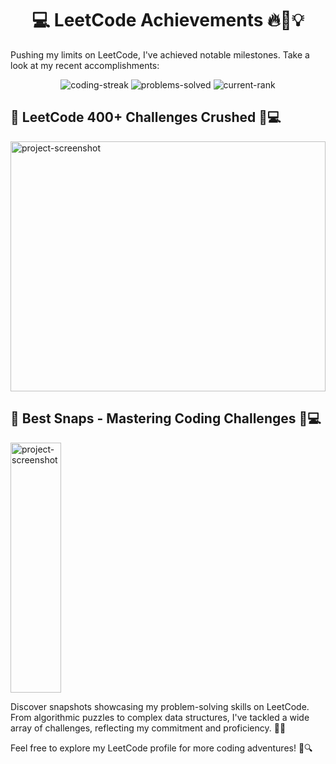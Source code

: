 <h1 align="center">💻 LeetCode Achievements 🔥🌟💡</h1>

<p>Pushing my limits on LeetCode, I've achieved notable milestones. Take a look at my recent accomplishments:</p>

<!-- Replace the placeholders with your actual stats and images -->
<p align="center">
    <img src="https://img.shields.io/badge/Coding_Streak-60_days-brightgreen" alt="coding-streak">
    <img src="https://img.shields.io/badge/Problems_Solved-200+-blue" alt="problems-solved">
    <img src="https://img.shields.io/badge/Current_Rank-Top_3_percent-orange" alt="current-rank">
</p>

<h2>🚀 LeetCode 400+ Challenges Crushed 📸💻</h2>

<img src="https://i.postimg.cc/gjPxfTpV/Screenshot-2024-01-17-225345.png" alt="project-screenshot" width="100%" height="400/">

<h2>🌟 Best Snaps - Mastering Coding Challenges 📸💻</h2>

<!-- You can also add a snapshot or screenshot of your streak for visual representation -->
<img src="https://i.postimg.cc/W1pkNCkS/Screenshot-2024-01-17-225411.png" alt="project-screenshot" width="40%" height="400/">



<p>Discover snapshots showcasing my problem-solving skills on LeetCode. From algorithmic puzzles to complex data structures, I've tackled a wide array of challenges, reflecting my commitment and proficiency. 🧠💡</p>

<p>Feel free to explore my LeetCode profile for more coding adventures! 🚀🔍</p>
